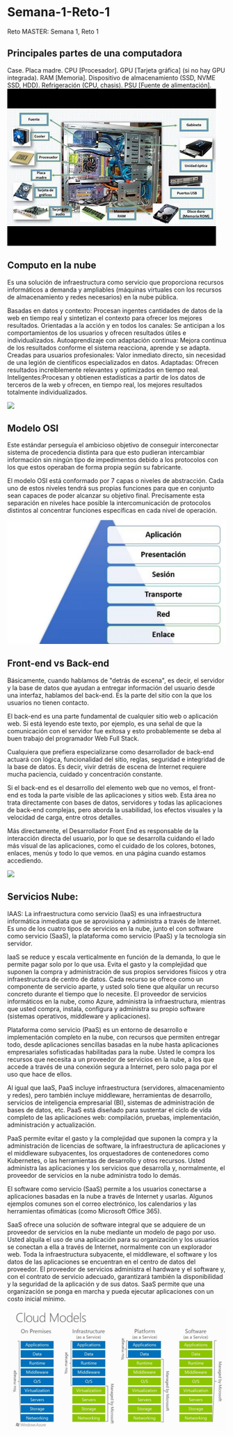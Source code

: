 # Semana-1-Reto-1
Reto MASTER: Semana 1, Reto 1

## Principales partes de una computadora
Case.
Placa madre.
CPU [Procesador].
GPU [Tarjeta gráfica] (si no hay GPU integrada).
RAM [Memoria].
Dispositivo de almacenamiento (SSD, NVME SSD, HDD).
Refrigeración (CPU, chasis).
PSU [Fuente de alimentación].
![](Imagenes/0.jpg)

## Computo en la nube

Es una solución de infraestructura como servicio que proporciona recursos informáticos a demanda y ampliables (máquinas virtuales con los recursos de almacenamiento y redes necesarios) en la nube pública.

Basadas en datos y contexto: Procesan ingentes cantidades de datos de la web en tiempo real y sintetizan el contexto para ofrecer los mejores resultados.
Orientadas a la acción y en todos los canales: Se anticipan a los comportamientos de los usuarios y ofrecen resultados útiles e individualizados. 
Autoaprendizaje con adaptación continua: Mejora continua de los resultados conforme el sistema reacciona, aprende y se adapta. 
Creadas para usuarios profesionales: Valor inmediato directo, sin necesidad de una legión de científicos especializados en datos.
Adaptadas: Ofrecen resultados increíblemente relevantes y optimizados en tiempo real.
Inteligentes:Procesan y obtienen estadísticas a partir de los datos de terceros de la web y ofrecen, en tiempo real, los mejores resultados totalmente individualizados.

![](Imagenes/Sin-título-1.jpg)


## Modelo OSI

Este estándar perseguía el ambicioso objetivo de conseguir interconectar sistema de procedencia distinta para que esto pudieran intercambiar información sin ningún tipo de impedimentos debido a los protocolos con los que estos operaban de forma propia según su fabricante.

El modelo OSI está conformado por 7 capas o niveles de abstracción. Cada uno de estos niveles tendrá sus propias funciones para que en conjunto sean capaces de poder alcanzar su objetivo final. Precisamente esta separación en niveles hace posible la intercomunicación de protocolos distintos al concentrar funciones específicas en cada nivel de operación.

![](Imagenes/modelo-OSI-1280x720.jpg)

## Front-end vs Back-end

Básicamente, cuando hablamos de "detrás de escena", es decir, el servidor y la base de datos que ayudan a entregar información del usuario desde una interfaz, hablamos del back-end. Es la parte del sitio con la que los usuarios no tienen contacto.  

 El back-end es una parte fundamental de cualquier sitio web o aplicación web. Si está leyendo este texto, por ejemplo, es una señal de que la comunicación con el servidor fue exitosa y esto probablemente se deba al buen trabajo del programador Web Full Stack.  

 Cualquiera que prefiera especializarse como desarrollador de back-end actuará con lógica, funcionalidad del sitio, reglas, seguridad e integridad de la base de datos. Es decir, vivir detrás de escena de Internet requiere mucha paciencia, cuidado y concentración constante.

 Si el back-end es el desarrollo del elemento web que no vemos, el front-end es toda la parte visible de las aplicaciones y sitios web. Esta área no trata directamente con bases de datos, servidores y todas las aplicaciones de back-end complejas, pero aborda la usabilidad, los efectos visuales y la velocidad de carga, entre otros detalles.

 Más directamente, el Desarrollador Front End es responsable de la interacción directa del usuario, por lo que se desarrolla cuidando el lado más visual de las aplicaciones, como el cuidado de los colores, botones, enlaces, menús y todo lo que vemos. en una página cuando estamos accediendo.

![](Imagenes/CN-Let’s-Compare-Front-End-and-Back-End-Developers.jpg)

## Servicios Nube:
IAAS: La infraestructura como servicio (IaaS) es una infraestructura informática inmediata que se aprovisiona y administra a través de Internet. Es uno de los cuatro tipos de servicios en la nube, junto el con software como servicio (SaaS), la plataforma como servicio (PaaS) y la tecnología sin servidor.

IaaS se reduce y escala verticalmente en función de la demanda, lo que le permite pagar solo por lo que usa. Evita el gasto y la complejidad que suponen la compra y administración de sus propios servidores físicos y otra infraestructura de centro de datos. Cada recurso se ofrece como un componente de servicio aparte, y usted solo tiene que alquilar un recurso concreto durante el tiempo que lo necesite. El proveedor de servicios informáticos en la nube, como Azure, administra la infraestructura, mientras que usted compra, instala, configura y administra su propio software (sistemas operativos, middleware y aplicaciones).

Plataforma como servicio (PaaS) es un entorno de desarrollo e implementación completo en la nube, con recursos que permiten entregar todo, desde aplicaciones sencillas basadas en la nube hasta aplicaciones empresariales sofisticadas habilitadas para la nube. Usted le compra los recursos que necesita a un proveedor de servicios en la nube, a los que accede a través de una conexión segura a Internet, pero solo paga por el uso que hace de ellos.

Al igual que IaaS, PaaS incluye infraestructura (servidores, almacenamiento y redes), pero también incluye middleware, herramientas de desarrollo, servicios de inteligencia empresarial (BI), sistemas de administración de bases de datos, etc. PaaS está diseñado para sustentar el ciclo de vida completo de las aplicaciones web: compilación, pruebas, implementación, administración y actualización.

PaaS permite evitar el gasto y la complejidad que suponen la compra y la administración de licencias de software, la infraestructura de aplicaciones y el middleware subyacentes, los orquestadores de contenedores como Kubernetes, o las herramientas de desarrollo y otros recursos. Usted administra las aplicaciones y los servicios que desarrolla y, normalmente, el proveedor de servicios en la nube administra todo lo demás.

El software como servicio (SaaS) permite a los usuarios conectarse a aplicaciones basadas en la nube a través de Internet y usarlas. Algunos ejemplos comunes son el correo electrónico, los calendarios y las herramientas ofimáticas (como Microsoft Office 365).

SaaS ofrece una solución de software integral que se adquiere de un proveedor de servicios en la nube mediante un modelo de pago por uso. Usted alquila el uso de una aplicación para su organización y los usuarios se conectan a ella a través de Internet, normalmente con un explorador web. Toda la infraestructura subyacente, el middleware, el software y los datos de las aplicaciones se encuentran en el centro de datos del proveedor. El proveedor de servicios administra el hardware y el software y, con el contrato de servicio adecuado, garantizará también la disponibilidad y la seguridad de la aplicación y de sus datos. SaaS permite que una organización se ponga en marcha y pueda ejecutar aplicaciones con un costo inicial mínimo.


![](Imagenes/modelos.png)

